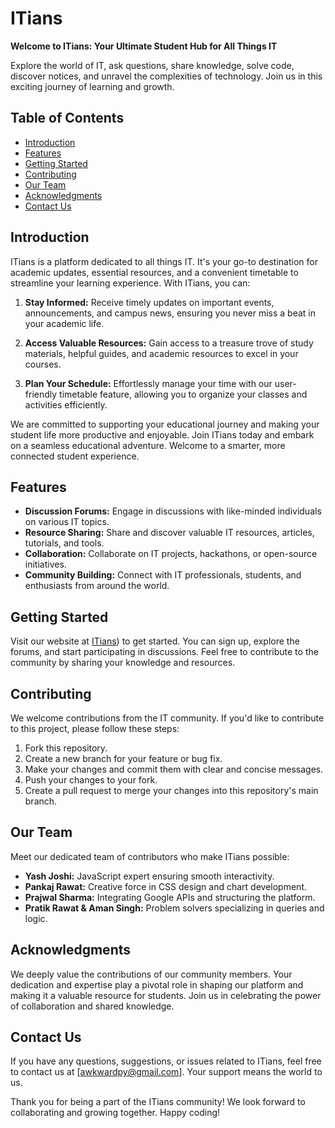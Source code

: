 # ITians

**Welcome to ITians: Your Ultimate Student Hub for All Things IT**

Explore the world of IT, ask questions, share knowledge, solve code, discover notices, and unravel the complexities of technology. Join us in this exciting journey of learning and growth.

## Table of Contents

- [Introduction](#introduction)
- [Features](#features)
- [Getting Started](#getting-started)
- [Contributing](#contributing)
- [Our Team](#our-team)
- [Acknowledgments](#acknowledgments)
- [Contact Us](#contact-us)

## Introduction

ITians is a platform dedicated to all things IT. It's your go-to destination for academic updates, essential resources, and a convenient timetable to streamline your learning experience. With ITians, you can:

1. **Stay Informed:** Receive timely updates on important events, announcements, and campus news, ensuring you never miss a beat in your academic life.

2. **Access Valuable Resources:** Gain access to a treasure trove of study materials, helpful guides, and academic resources to excel in your courses.

3. **Plan Your Schedule:** Effortlessly manage your time with our user-friendly timetable feature, allowing you to organize your classes and activities efficiently.

We are committed to supporting your educational journey and making your student life more productive and enjoyable. Join ITians today and embark on a seamless educational adventure. Welcome to a smarter, more connected student experience.

## Features

- **Discussion Forums:** Engage in discussions with like-minded individuals on various IT topics.
- **Resource Sharing:** Share and discover valuable IT resources, articles, tutorials, and tools.
- **Collaboration:** Collaborate on IT projects, hackathons, or open-source initiatives.
- **Community Building:** Connect with IT professionals, students, and enthusiasts from around the world.

## Getting Started

Visit our website at [ITians](https://eh7q7h2ipvofxqhdjs39vg.on.drv.tw/IT-off%20topicsss/IITina)) to get started. You can sign up, explore the forums, and start participating in discussions. Feel free to contribute to the community by sharing your knowledge and resources.

## Contributing

We welcome contributions from the IT community. If you'd like to contribute to this project, please follow these steps:

1. Fork this repository.
2. Create a new branch for your feature or bug fix.
3. Make your changes and commit them with clear and concise messages.
4. Push your changes to your fork.
5. Create a pull request to merge your changes into this repository's main branch.

## Our Team

Meet our dedicated team of contributors who make ITians possible:

- **Yash Joshi:** JavaScript expert ensuring smooth interactivity.
- **Pankaj Rawat:** Creative force in CSS design and chart development.
- **Prajwal Sharma:** Integrating Google APIs and structuring the platform.
- **Pratik Rawat & Aman Singh:** Problem solvers specializing in queries and logic.

## Acknowledgments

We deeply value the contributions of our community members. Your dedication and expertise play a pivotal role in shaping our platform and making it a valuable resource for students. Join us in celebrating the power of collaboration and shared knowledge.

## Contact Us

If you have any questions, suggestions, or issues related to ITians, feel free to contact us at [awkwardpy@gmail.com]. Your support means the world to us.

Thank you for being a part of the ITians community! We look forward to collaborating and growing together. Happy coding!
